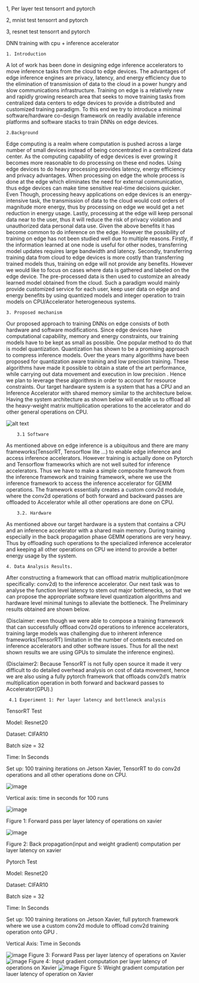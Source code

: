 1, Per layer test tensorrt and pytorch

2, mnist test tensorrt and pytorch

3, resnet test tensorrt and pytorch

 DNN training with cpu + inference accelerator

    1. Introduction

A lot of work has been done in designing edge inference accelerators to move inference tasks from the cloud to edge devices. The advantages of edge inference engines are privacy, latency, and energy efficiency due to the elimination of transmission of data to the cloud in a power hungry and slow communications infrastructure. Training on edge is a relatively new and rapidly growing research area that seeks to move training tasks from centralized data centers to edge devices to provide a distributed and customized training paradigm. To this end we try to introduce a minimal software/hardware co-design framework on readily available inference platforms and software stacks to train DNNs on edge devices.

    2.Background

Edge computing is a realm where computation is pushed across a large number of small devices instead of being concentrated in a centralized data center. As the computing capability of edge devices is ever growing it becomes more reasonable to do processing on these end nodes. Using edge devices to do heavy processing provides latency, energy efficiency and privacy advantages. When processing on edge the whole process is done at the edge which eliminates the need for external communication, thus edge devices can make time sensitive real-time decisions quicker. Even Though, processing heavy applications on edge devices is an energy-intensive task, the transmission of data to the cloud would cost orders of magnitude more energy, thus by processing on edge we would get a net reduction in energy usage. Lastly, processing at the edge will keep personal data near to the user, thus it will reduce the risk of privacy violation and unauthorized data personal data use.
Given the above benefits it has become common to do inference on the edge. However the possibility of training on edge has not been studied well due to multiple reasons.  Firstly, if the information learned at one node is useful for other nodes, transferring model updates requires large bandwidth and latency. Secondly,  transferring training data from cloud to edge devices is more costly than transferring trained models thus, training on edge will not provide any benefits. 
However we would like to focus on cases where data is gathered and labeled on the edge device. The pre-processed data is then used to customize an already learned model obtained from the cloud. Such a paradigm would mainly provide customized service for each user, keep user data on edge and energy benefits by using quantized models and integer operation to train models on CPU/Accelerator heterogeneous systems.
        
    3. Proposed mechanism

Our proposed approach to training DNNs on edge consists of both hardware and software modifications. Since edge devices have computational capability, memory and energy constraints, our training models have to be kept as small as possible. One popular method to do that is model quantization. Quantization has shown to be a promising approach to compress inference models. Over the years many algorithms have been proposed for quantization aware training and low precision training. These algorithms have made it possible to obtain a state of the art performance, while carrying out data movement and execution in low precision  .  Hence we plan to leverage these algorithms in order to account for resource constraints. Our target hardware system is a system that has a CPU and an Inference Accelerator with shared memory similar to the architecture below. Having the system architecture as shown below will enable us to offload all the heavy-weight matrix multiplication operations to the accelerator and do other general operations on CPU.

 
![alt text](https://lh6.googleusercontent.com/mOCoIOeMZrPrJl8SEF3jHN18cTdbWE2oQDWs59qxvS5AejcHpfz7tt3cPv63xGFeF9kbrZsb5B8OxvsDyxBz2stKTDiVEqKNotF_xXqRZxYjLhrpRHsXmA2u-pnH47f9tXIh414p)


        3.1 Software

As mentioned above on edge inference is a ubiquitous  and there are many frameworks(TensorRT, Tensorflow lite …) to enable edge inference and access inference accelerators. However training is actually done on Pytorch and Tensorflow frameworks which are not well suited for inference accelerators. Thus we have to make a simple composite framework from the inference framework and training framework, where we use the inference framework to access the inference accelerator for GEMM operations.  The framework essentially creates a custom conv2d module, where the conv2d operations of both forward and backward passes are offloaded to Accelerator while all other operations are done on CPU.


        3.2. Hardware

As mentioned above our target hardware is a system that contains a CPU and an inference accelerator with a shared main memory. During training especially in the back propagation phase GEMM operations are very heavy. Thus by offloading such operations to the specialized inference accelerator and keeping all other operations on CPU we intend to provide a better energy usage by the system.

    4. Data Analysis Results.
    
After constructing a framework that can offload matrix multiplication(more specifically: conv2d) to the inference accelerator. Our next task was to analyse the function level latency to stem out major bottlenecks, so that we can propose the appropriate software level quantization algorithms and hardware level minimal tunings to alleviate the bottleneck. The Preliminary results obtained are shown below. 

(Disclaimer: even though we were able to compose a training framework that can successfully offload conv2d operations to inference accelerators, training large models was challenging due to inherent inference frameworks(TensorRT) limitation in the number of contexts executed on inference accelerators and other software issues. Thus for all the next shown results we are using GPUs to simulate the inference engines).

(Disclaimer2: Because TensorRT is not fully open source it made it very difficult to do detailed overhead analysis on cost of data movement, hence we are also using a fully pytorch framework that offloads conv2d’s matrix multiplication operation in both forward and backward passes to Accelerator(GPU).)

     4.1 Experiment 1: Per layer latency and bottleneck analysis
TensorRT Test

Model: Resnet20

Dataset: CIFAR10

Batch size = 32

Time: In Seconds

Set up: 100 training iterations on Jetson Xavier, TensorRT to do conv2d operations and all other operations done on CPU.


![image](https://user-images.githubusercontent.com/50684786/128705747-8955a121-554d-43ab-91b8-a27b0329be43.png)

Vertical axis:  time in seconds for 100 runs

![image](https://lh5.googleusercontent.com/mxQ2bwW0aQmjNdoHf6rGchvXeKgRROq9TaUhxXCyjUUxB1S0zpJfP3HZDPRkBljJZMOsQ7QaOJog1K_PeSuMN0RSsK9qJUH7pRXO-dwyAo8s_JQa2uzIHAIhknydT7vU0CIggaRV)

Figure 1: Forward pass per layer latency of operations on xavier

![image](https://user-images.githubusercontent.com/50684786/128705144-e17f78dc-ca6e-4894-9ec9-11d305fef6dd.png)


Figure 2: Back propagation(input and weight gradient) computation per layer latency on xavier

Pytorch Test

Model: Resnet20

Dataset: CIFAR10

Batch size = 32

Time: In Seconds

Set up: 100 training iterations on Jetson Xavier, full pytorch framework where we use a custom conv2d module to offload conv2d training operation onto GPU .

Vertical Axis: Time in Seconds

![image](https://user-images.githubusercontent.com/50684786/128705273-619ceb31-b888-4a68-838f-e726fc30b1f7.png)
Figure 3: Forward Pass per layer latency of operations on Xavier
![image](https://user-images.githubusercontent.com/50684786/128698986-964e6c36-574c-4ff4-9a38-140ec1f0cce2.png)
Figure 4: Input gradient computation per layer latency of operations on Xavier
![image](https://user-images.githubusercontent.com/50684786/128699121-1b0a773a-85ae-4c1d-9ea5-cc4c5c637c4a.png)
Figure 5: Weight gradient computation per lauer latency of operation on Xavier



